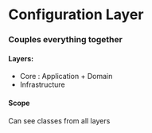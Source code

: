 # Configuration Layer

### Couples everything together

#### Layers:

* Core : Application + Domain
* Infrastructure

#### Scope

Can see classes from all layers